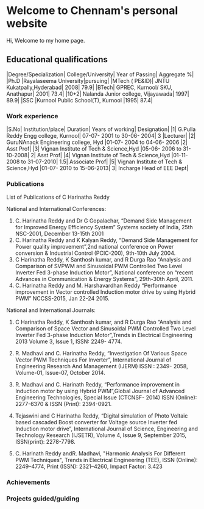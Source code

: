 # Welcome to Chennam's personal website

Hi, Welcome to my home page.

## Educational qualifications

|Degree/Specialization| College/University| Year of Passing| Aggregate %|
|Ph.D |Rayalaseema University|pursuing|
|MTech ( PE&ID)| JNTU Kukatpally,Hyderabad| 2008| 79.9|
|BTech| GPREC, Kurnool/ SKU, Anathapur| 2001| 73.4|
|10+2| Nalanda Junior college, Vijayawada| 1997| 89.9|
|SSC |Kurnool Public School(T), Kurnool |1995| 87.4|

### Work experience

|S.No| Institution/place| Duration| Years of working| Designation|
|1| G.Pulla Reddy Engg college, Kurnool| 07-07- 2001 to 30-06- 2004| 3 |Lecturer|
|2| GuruNAnaqk Engineering college, Hyd |01-07- 2004 to 04-06- 2006 |2| Asst Prof|
|3| Vignan Institute of Tech &amp; Science,Hyd |05-06- 2006 to 31-10-2008| 2| Asst Prof|
|4| Vignan Institute of Tech &amp; Science,Hyd |01-11- 2008 to 31-07-2010| 1.5| Associate Prof|
|5| Vignan Institute of Tech &amp; Science,Hyd |01-07- 2010 to 15-06-2013| 3| Incharge Head of EEE Dept|


### Publications

List of Publications of C Harinatha Reddy

National and International Conferences:
1.	C. Harinatha Reddy and Dr G Gopalachar, “Demand Side Management for Improved Energy Efficiency System” Systems society of India, 25th NSC-2001, December 13-15th 2001
2.	C. Harinatha Reddy and K Kalyan Reddy, “Demand Side Management for Power quality improvement”,2nd national conference on Power conversion & Industrial Control (PCIC-200), 9th-10th July 2004.
3.	C Harinatha Reddy, K Santhosh kumar, and R Durga Rao “Analysis and Comparison of SVPWM and Sinusoidal PWM Controlled Two Level Inverter Fed 3-phase Induction Motor”, National conference on “recent Advances in Communication & Energy Systems”, 29th-30th April, 2011.
4.	C. Harinatha Reddy and M. Harshavardhan Reddy “Performance improvement in Vector controlled Induction motor drive by using Hybrid PWM” NCCSS-2015, Jan 22-24 2015.

National and International Journals:
1.	C Harinatha Reddy, K Santhosh kumar, and R Durga Rao “Analysis and Comparison of Space Vector and Sinusoidal PWM Controlled Two Level Inverter Fed 3-phase Induction Motor”,Trends in Electrical Engineering 2013 Volume 3, Issue 1, ISSN: 2249- 4774.

2.	R. Madhavi and C. Harinatha Reddy, “Investigation Of Various Space Vector PWM  Techniques For Inverter”, International Journal of Engineering Research And Management (IJERM) ISSN : 2349- 2058, Volume-01, Issue-07, October 2014.

3.	R. Madhavi and  C. Harinath Reddy, “Performance improvement in Induction motor by using Hybrid PWM”,Global Journal of Advanced Engineering Technologies, Special Issue (CTCNSF- 2014) ISSN (Online): 2277-6370 & ISSN (Print): 2394-0921.

4.	Tejaswini and C Harinatha Reddy, “Digital simulation of Photo Voltaic based cascaded Boost converter for Voltage source Inverter fed Induction motor drive”, International Journal of Science, Engineering and Technology Research (IJSETR), Volume 4, Issue 9, September 2015, ISSN(print): 2278-7798.

5.	C. Harinath Reddy andR. Madhavi, "Harmonic Analysis For Different PWM Techniques", Trends in Electrical Engineering (TEE), ISSN (Online): 2249–4774, Print (ISSN): 2321–4260, Impact Factor: 3.423



### Achievements


### Projects guided/guiding




